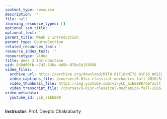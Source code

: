 ```yaml
---
content_type: resource
description: ''
file: null
learning_resource_types: []
optional_tab_title: ''
optional_text: ''
parent_title: Week 2 Introduction
parent_type: CourseSection
related_resources_text: ''
resource_index_text: ''
resourcetype: Video
title: Week 2 Introduction
uid: 8d0d60fb-c742-530a-4d9b-878e1b154856
video_files:
  archive_url: https://archive.org/download/MIT8.01F16/MIT8_01F16_W02Intro_360p.mp4
  video_captions_file: /courses/8-01sc-classical-mechanics-fall-2016/52372d78adc75df2908f5180c34da82f_yLb_a1EE888.vtt
  video_thumbnail_file: https://img.youtube.com/vi/yLb_a1EE888/default.jpg
  video_transcript_file: /courses/8-01sc-classical-mechanics-fall-2016/d5d7382e32ee44044201e88003fe66a5_yLb_a1EE888.pdf
video_metadata:
  youtube_id: yLb_a1EE888
---
```


**Instructor**: Prof. Deepto Chakrabarty